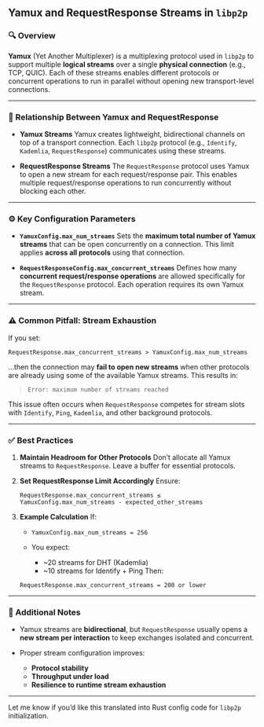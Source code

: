 ## Yamux and RequestResponse Streams in `libp2p`

### 🔍 Overview

**Yamux** (Yet Another Multiplexer) is a multiplexing protocol used in `libp2p` to support multiple **logical streams** over a single **physical connection** (e.g., TCP, QUIC). Each of these streams
enables different protocols or concurrent operations to run in parallel without opening new transport-level connections.

---

### 🔗 Relationship Between Yamux and RequestResponse

* **Yamux Streams**
  Yamux creates lightweight, bidirectional channels on top of a transport connection. Each `libp2p` protocol (e.g., `Identify`, `Kademlia`, `RequestResponse`) communicates using these streams.

* **RequestResponse Streams**
  The `RequestResponse` protocol uses Yamux to open a new stream for each request/response pair. This enables multiple request/response operations to run concurrently without blocking each other.

---

### ⚙️ Key Configuration Parameters

* **`YamuxConfig.max_num_streams`**
  Sets the **maximum total number of Yamux streams** that can be open concurrently on a connection. This limit applies **across all protocols** using that connection.

* **`RequestResponseConfig.max_concurrent_streams`**
  Defines how many **concurrent request/response operations** are allowed specifically for the `RequestResponse` protocol. Each operation requires its own Yamux stream.

---

### ⚠️ Common Pitfall: Stream Exhaustion

If you set:

```text
RequestResponse.max_concurrent_streams > YamuxConfig.max_num_streams
```

…then the connection may **fail to open new streams** when other protocols are already using some of the available Yamux streams. This results in:

> `Error: maximum number of streams reached`

This issue often occurs when `RequestResponse` competes for stream slots with `Identify`, `Ping`, `Kademlia`, and other background protocols.

---

### ✅ Best Practices

1. **Maintain Headroom for Other Protocols**
   Don’t allocate all Yamux streams to `RequestResponse`. Leave a buffer for essential protocols.

2. **Set RequestResponse Limit Accordingly**
   Ensure:

   ```text
   RequestResponse.max_concurrent_streams ≤ YamuxConfig.max_num_streams - expected_other_streams
   ```

3. **Example Calculation**
   If:

    * `YamuxConfig.max_num_streams = 256`
    * You expect:

        * \~20 streams for DHT (Kademlia)
        * \~10 streams for Identify + Ping
          Then:

   ```text
   RequestResponse.max_concurrent_streams = 200 or lower
   ```

---

### 🧠 Additional Notes

* Yamux streams are **bidirectional**, but `RequestResponse` usually opens a **new stream per interaction** to keep exchanges isolated and concurrent.
* Proper stream configuration improves:

    * **Protocol stability**
    * **Throughput under load**
    * **Resilience to runtime stream exhaustion**

---

Let me know if you’d like this translated into Rust config code for `libp2p` initialization.

